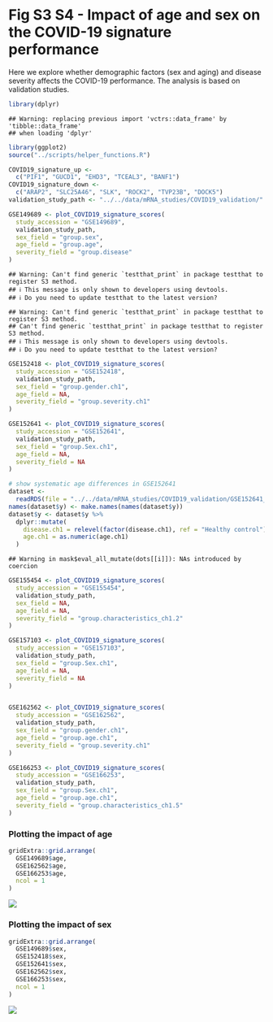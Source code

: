 Fig S3 S4 - Impact of age and sex on the COVID-19 signature performance
================

Here we explore whether demographic factors (sex and aging) and disease
severity affects the COVID-19 performance. The analysis is based on
validation studies.

``` r
library(dplyr)
```

    ## Warning: replacing previous import 'vctrs::data_frame' by 'tibble::data_frame'
    ## when loading 'dplyr'

``` r
library(ggplot2)
source("../scripts/helper_functions.R")

COVID19_signature_up <-
  c("PIF1", "GUCD1", "EHD3", "TCEAL3", "BANF1")
COVID19_signature_down <-
  c("ARAP2", "SLC25A46", "SLK", "ROCK2", "TVP23B", "DOCK5")
validation_study_path <- "../../data/mRNA_studies/COVID19_validation/"

GSE149689 <- plot_COVID19_signature_scores(
  study_accession = "GSE149689",
  validation_study_path,
  sex_field = "group.sex",
  age_field = "group.age",
  severity_field = "group.disease"
)
```

    ## Warning: Can't find generic `testthat_print` in package testthat to register S3 method.
    ## ℹ This message is only shown to developers using devtools.
    ## ℹ Do you need to update testthat to the latest version?

    ## Warning: Can't find generic `testthat_print` in package testthat to register S3 method.
    ## Can't find generic `testthat_print` in package testthat to register S3 method.
    ## ℹ This message is only shown to developers using devtools.
    ## ℹ Do you need to update testthat to the latest version?

``` r
GSE152418 <- plot_COVID19_signature_scores(
  study_accession = "GSE152418",
  validation_study_path,
  sex_field = "group.gender.ch1",
  age_field = NA,
  severity_field = "group.severity.ch1"
)

GSE152641 <- plot_COVID19_signature_scores(
  study_accession = "GSE152641",
  validation_study_path,
  sex_field = "group.Sex.ch1",
  age_field = NA,
  severity_field = NA
)

# show systematic age differences in GSE152641
dataset <-
  readRDS(file = "../../data/mRNA_studies/COVID19_validation/GSE152641_preprocessed.RDS")
names(dataset$y) <- make.names(names(dataset$y))
dataset$y <- dataset$y %>%
  dplyr::mutate(
    disease.ch1 = relevel(factor(disease.ch1), ref = "Healthy control"),
    age.ch1 = as.numeric(age.ch1)
  )
```

    ## Warning in mask$eval_all_mutate(dots[[i]]): NAs introduced by coercion

``` r
GSE155454 <- plot_COVID19_signature_scores(
  study_accession = "GSE155454",
  validation_study_path,
  sex_field = NA,
  age_field = NA,
  severity_field = "group.characteristics_ch1.2"
)

GSE157103 <- plot_COVID19_signature_scores(
  study_accession = "GSE157103",
  validation_study_path,
  sex_field = "group.Sex.ch1",
  age_field = NA,
  severity_field = NA
)


GSE162562 <- plot_COVID19_signature_scores(
  study_accession = "GSE162562",
  validation_study_path,
  sex_field = "group.gender.ch1",
  age_field = "group.age.ch1",
  severity_field = "group.severity.ch1"
)

GSE166253 <- plot_COVID19_signature_scores(
  study_accession = "GSE166253",
  validation_study_path,
  sex_field = "group.Sex.ch1",
  age_field = "group.age.ch1",
  severity_field = "group.characteristics_ch1.5"
)
```

### Plotting the impact of age

``` r
gridExtra::grid.arrange(
  GSE149689$age,
  GSE162562$age,
  GSE166253$age,
  ncol = 1
)
```

![](fig_S3_S4_age_sex_files/figure-gfm/unnamed-chunk-2-1.png)<!-- -->

### Plotting the impact of sex

``` r
gridExtra::grid.arrange(
  GSE149689$sex,
  GSE152418$sex,
  GSE152641$sex,
  GSE162562$sex,
  GSE166253$sex, 
  ncol = 1
)
```

![](fig_S3_S4_age_sex_files/figure-gfm/unnamed-chunk-3-1.png)<!-- -->
